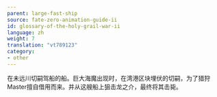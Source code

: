 ```yaml
---
parent: large-fast-ship
source: fate-zero-animation-guide-ii
id: glossary-of-the-holy-grail-war-ii
language: zh
weight: 7
translation: "vt789123"
category:
- other
---
```


在未远川切嗣驾船的船。巨大海魔出现时，在湾港区块埋伏的切嗣，为了猎狩Master擅自借用而来。并从这艘船上狙击龙之介，最终将其击毙。
